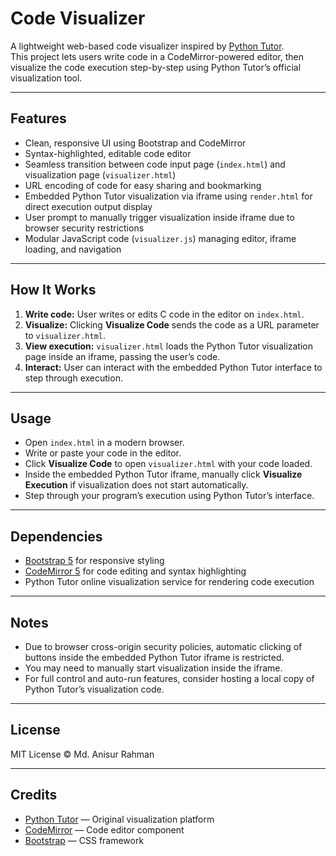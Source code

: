 # Code Visualizer

A lightweight web-based code visualizer inspired by [Python Tutor](https://pythontutor.com/).  
This project lets users write code in a CodeMirror-powered editor, then visualize the code execution step-by-step using Python Tutor’s official visualization tool.

---

## Features

- Clean, responsive UI using Bootstrap and CodeMirror
- Syntax-highlighted, editable code editor
- Seamless transition between code input page (`index.html`) and visualization page (`visualizer.html`)
- URL encoding of code for easy sharing and bookmarking
- Embedded Python Tutor visualization via iframe using `render.html` for direct execution output display
- User prompt to manually trigger visualization inside iframe due to browser security restrictions
- Modular JavaScript code (`visualizer.js`) managing editor, iframe loading, and navigation

---

## How It Works

1. **Write code:** User writes or edits C code in the editor on `index.html`.
2. **Visualize:** Clicking **Visualize Code** sends the code as a URL parameter to `visualizer.html`.
3. **View execution:** `visualizer.html` loads the Python Tutor visualization page inside an iframe, passing the user’s code.
4. **Interact:** User can interact with the embedded Python Tutor interface to step through execution.

---

## Usage

- Open `index.html` in a modern browser.
- Write or paste your code in the editor.
- Click **Visualize Code** to open `visualizer.html` with your code loaded.
- Inside the embedded Python Tutor iframe, manually click **Visualize Execution** if visualization does not start automatically.
- Step through your program’s execution using Python Tutor’s interface.

---

## Dependencies

- [Bootstrap 5](https://getbootstrap.com/) for responsive styling
- [CodeMirror 5](https://codemirror.net/) for code editing and syntax highlighting
- Python Tutor online visualization service for rendering code execution

---

## Notes

- Due to browser cross-origin security policies, automatic clicking of buttons inside the embedded Python Tutor iframe is restricted.
- You may need to manually start visualization inside the iframe.
- For full control and auto-run features, consider hosting a local copy of Python Tutor’s visualization code.

---

## License

MIT License © Md. Anisur Rahman

---

## Credits

- [Python Tutor](https://pythontutor.com/) — Original visualization platform  
- [CodeMirror](https://codemirror.net/) — Code editor component  
- [Bootstrap](https://getbootstrap.com/) — CSS framework





